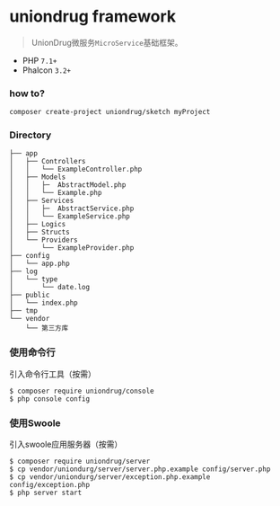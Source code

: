 # uniondrug framework

> UnionDrug微服务`MicroService`基础框架。

* PHP `7.1+`
* Phalcon `3.2+`

### how to?
```bash
composer create-project uniondrug/sketch myProject
```

### Directory

```text
├── app
│   ├── Controllers
│   │   └── ExampleController.php
│   ├── Models
│   │   ├─  AbstractModel.php
│   │   └── Example.php
│   ├── Services
│   │   ├─  AbstractService.php
│   │   └── ExampleService.php
│   ├── Logics
│   ├── Structs
│   └── Providers
│       └── ExampleProvider.php
├── config
│   └── app.php
├── log
│   └── type
│       └── date.log
├── public
│   └── index.php
├── tmp
└── vendor
    └── 第三方库
```


### 使用命令行

引入命令行工具（按需）

```
$ composer require uniondrug/console
$ php console config
```

### 使用Swoole

引入swoole应用服务器（按需）

```
$ composer require uniondrug/server
$ cp vendor/uniondurg/server/server.php.example config/server.php
$ cp vendor/uniondurg/server/exception.php.example config/exception.php
$ php server start
```
